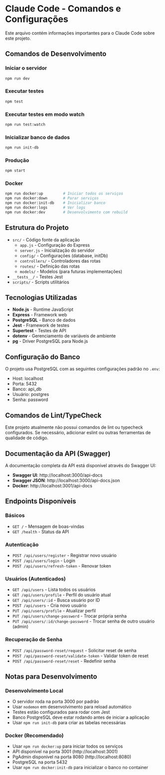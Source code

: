 # Claude Code - Comandos e Configurações

Este arquivo contém informações importantes para o Claude Code sobre este projeto.

## Comandos de Desenvolvimento

### Iniciar o servidor
```bash
npm run dev
```

### Executar testes
```bash
npm test
```

### Executar testes em modo watch
```bash
npm run test:watch
```

### Inicializar banco de dados
```bash
npm run init-db
```

### Produção
```bash
npm start
```

### Docker
```bash
npm run docker:up         # Iniciar todos os serviços
npm run docker:down       # Parar serviços
npm run docker:init-db    # Inicializar banco
npm run docker:logs       # Ver logs
npm run docker:dev        # Desenvolvimento com rebuild
```

## Estrutura do Projeto

- `src/` - Código fonte da aplicação
  - `app.js` - Configuração do Express
  - `server.js` - Inicialização do servidor
  - `config/` - Configurações (database, initDb)
  - `controllers/` - Controladores das rotas
  - `routes/` - Definição das rotas
  - `models/` - Modelos (para futuras implementações)
- `__tests__/` - Testes Jest
- `scripts/` - Scripts utilitários

## Tecnologias Utilizadas

- **Node.js** - Runtime JavaScript
- **Express** - Framework web
- **PostgreSQL** - Banco de dados
- **Jest** - Framework de testes
- **Supertest** - Testes de API
- **dotenv** - Gerenciamento de variáveis de ambiente
- **pg** - Driver PostgreSQL para Node.js

## Configuração do Banco

O projeto usa PostgreSQL com as seguintes configurações padrão no `.env`:
- Host: localhost
- Porta: 5432
- Banco: api_db
- Usuário: postgres
- Senha: password

## Comandos de Lint/TypeCheck

Este projeto atualmente não possui comandos de lint ou typecheck configurados.
Se necessário, adicionar eslint ou outras ferramentas de qualidade de código.

## Documentação da API (Swagger)

A documentação completa da API está disponível através do Swagger UI:
- **Swagger UI**: http://localhost:3000/api-docs
- **Swagger JSON**: http://localhost:3000/api-docs.json
- **Docker**: http://localhost:3001/api-docs

## Endpoints Disponíveis

### Básicos
- `GET /` - Mensagem de boas-vindas
- `GET /health` - Status da API

### Autenticação
- `POST /api/users/register` - Registrar novo usuário
- `POST /api/users/login` - Login
- `POST /api/users/refresh-token` - Renovar token

### Usuários (Autenticados)
- `GET /api/users` - Lista todos os usuários
- `GET /api/users/profile` - Perfil do usuário atual
- `GET /api/users/:id` - Busca usuário por ID
- `POST /api/users` - Cria novo usuário
- `PUT /api/users/profile` - Atualizar perfil
- `PUT /api/users/change-password` - Trocar própria senha
- `PUT /api/users/:id/change-password` - Trocar senha de outro usuário (admin)

### Recuperação de Senha
- `POST /api/password-reset/request` - Solicitar reset de senha
- `POST /api/password-reset/validate-token` - Validar token de reset
- `POST /api/password-reset/reset` - Redefinir senha

## Notas para Desenvolvimento

### Desenvolvimento Local
- O servidor roda na porta 3000 por padrão
- Usar `nodemon` em desenvolvimento para reload automático
- Testes estão configurados para rodar com Jest
- Banco PostgreSQL deve estar rodando antes de iniciar a aplicação
- Usar `npm run init-db` para criar as tabelas necessárias

### Docker (Recomendado)
- Usar `npm run docker:up` para iniciar todos os serviços
- API disponível na porta 3001 (http://localhost:3001)
- PgAdmin disponível na porta 8080 (http://localhost:8080)
- PostgreSQL na porta 5432
- Usar `npm run docker:init-db` para inicializar o banco no container